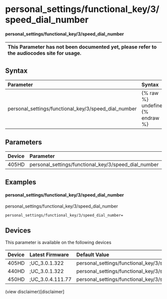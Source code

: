 ﻿---
description: personal_settings/functional_key/3/speed_dial_number
search:
    keywords: ['personal_settings','functional_key','3','speed_dial_number']
---

# personal_settings/functional_key/3/speed_dial_number

#### personal_settings/functional_key/3/speed_dial_number


| This Parameter has not been documented yet, please refer to the audiocodes site for usage.  |
| :--- |

## Syntax
| Parameter | Syntax |
| :--- | :--- |
|personal_settings/functional_key/3/speed_dial_number | {% raw %} undefined {% endraw %} |

## Parameters
|Device|Parameter|value|Description|
|:---|:---|:---|:---|
| 405HD | personal_settings/functional_key/3/speed_dial_number |  |  |

## Examples
#### personal_settings/functional_key/3/speed_dial_number

personal_settings/functional_key/3/speed_dial_number

```
personal_settings/functional_key/3/speed_dial_number=
```

## Devices
This parameter is available on the following devices

| Device | Latest Firmware | Default Value |
|:---|:---|:---|
| 405HD | ;UC_3.0.1.322 | personal_settings/functional_key/3/speed_dial_number= 
| 440HD | ;UC_3.0.1.322 | personal_settings/functional_key/3/speed_dial_number= 
| 450HD | ;UC_3.0.4.111.77 | personal_settings/functional_key/3/speed_dial_number= 

(view disclaimer)[disclaimer]
